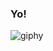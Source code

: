 ### Yo!

![giphy](https://github.com/w3th4nds/w3th4nds/assets/44512151/8345947a-2c1a-48ee-bc52-e58e822be142)

